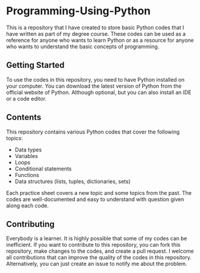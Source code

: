 # Programming-Using-Python

This is a repository that I have created to store basic Python codes that I have written as part of my degree course. These codes can be used as a reference for anyone who wants to learn Python or as a resource for anyone who wants to understand the basic concepts of programming.

## Getting Started

To use the codes in this repository, you need to have Python installed on your computer. You can download the latest version of Python from the official website of Python. Although optional, but you can also install an IDE or a code editor.

## Contents

This repository contains various Python codes that cover the following topics:

- Data types
- Variables
- Loops
- Conditional statements
- Functions
- Data structures (lists, tuples, dictionaries, sets)

Each practice sheet covers a new topic and some topics from the past. The codes are well-documented and easy to understand with question given along each code.

## Contributing

Everybody is a learner. It is highly possible that some of my codes can be inefficient. If you want to contribute to this repository, you can fork this repository, make changes to the codes, and create a pull request. I welcome all contributions that can improve the quality of the codes in this repository. Alternatively, you can just create an issue to notify me about the problem.
